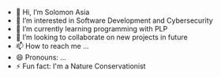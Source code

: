 - 👋 Hi, I’m Solomon Asia
- 👀 I’m interested in Software Development and Cybersecurity
- 🌱 I’m currently learning programming with PLP
- 💞️ I’m looking to collaborate on new projects in future
- 📫 How to reach me ...
- 😄 Pronouns: ...
- ⚡ Fun fact: I'm a Nature Conservationist

<!---
solasiya/solasiya is a ✨ special ✨ repository because its `README.md` (this file) appears on your GitHub profile.
You can click the Preview link to take a look at your changes.
--->
